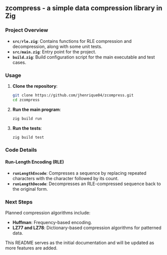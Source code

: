 ## zcompress - a simple data compression library in Zig

### Project Overview

- **`src/rle.zig`**: Contains functions for RLE compression and decompression, along with some unit tests.
- **`src/main.zig`**: Entry point for the project.
- **`build.zig`**: Build configuration script for the main executable and test cases.

### Usage

1. **Clone the repository**:
    ```bash
    git clone https://github.com/jhenrique04/zcompress.git
    cd zcompress
    ```

2. **Run the main program**:
    ```bash
    zig build run
    ```

3. **Run the tests**:
    ```bash
    zig build test
    ```

### Code Details

#### Run-Length Encoding (RLE)

- **`runLengthEncode`**: Compresses a sequence by replacing repeated characters with the character followed by its count.
- **`runLengthDecode`**: Decompresses an RLE-compressed sequence back to the original form.

### Next Steps

Planned compression algorithms include:
- **Huffman**: Frequency-based encoding.
- **LZ77 and LZ78**: Dictionary-based compression algorithms for patterned data.

This README serves as the initial documentation and will be updated as more features are added.
